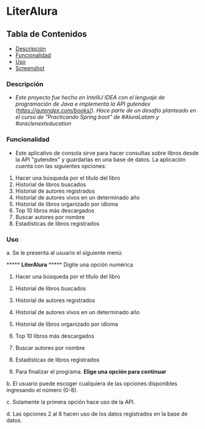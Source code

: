 # LiterAlura

## Tabla de Contenidos
- [Descripción](#descripción)
- [Funcionalidad](#funcionalidad)
- [Uso](#uso)
- [Screenshot](#screenshot)

### Descripción
- *Este proyecto fue hecho en IntelliJ IDEA con el lenguaje de programación de Java e implementa la API gutendex (https://gutendex.com/books/). Hace parte de un desafío planteado en el curso de "Practicando Spring boot" de #AluraLatam y #oraclenexteducation*

### Funcionalidad
- Este aplicativo de consola sirve para hacer consultas sobre libros desde la API "gutendex" y guardarlas en una base de datos. La aplicación cuenta con las siguientes opciones:

1. Hacer una búsqueda por el título del libro
2. Historial de libros buscados
3. Historial de autores registrados
4. Historial de autores vivos en un determinado año
5. Historial de libros organizado por idioma
6. Top 10 libros más descargados
7. Buscar autores por nombre
8. Estadísticas de libros registrados

### Uso
a. Se le presenta al usuario el siguiente menú:

***** **LiterAlura** *****
Digite una opción numérica
1. Hacer una búsqueda por el título del libro
2. Historial de libros buscados
3. Historial de autores registrados
4. Historial de autores vivos en un determinado año
5. Historial de libros organizado por idioma
6. Top 10 libros más descargados
7. Buscar autores por nombre
8. Estadísticas de libros registrados

0. Para finalizar el programa.
   **Elige una opción para continuar**

b. El usuario puede escoger cualquiera de las opciones disponibles ingresando el número (0-8).

c. Solamente la primera opción hace uso de la API.

d. Las opciones 2 al 8 hacen uso de los datos registrados en la base de datos.
